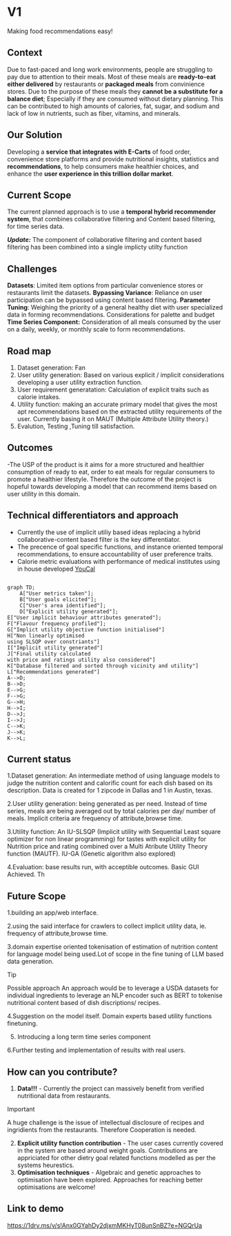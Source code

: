 # V1
Making food recommendations easy!

## Context
Due to fast-paced and long work environments, people are struggling to pay due to attention to their meals.
Most of these meals are **ready-to-eat either delivered** by restaurants or **packaged meals** from convinience stores. 
Due to the purpose of these meals they **cannot be a substitute for a balance diet**; Especially if they are consumed without dietary planning.
This can be contributed to high amounts of calories, fat, sugar, and sodium and lack of low in nutrients, such as fiber, vitamins, and minerals.
## Our Solution
Developing a **service that integrates with E-Carts** of food order, convenience store platforms and provide nutritional insights, statistics and **recommendations**, to help consumers make healthier choices, and enhance the **user experience in this trillion dollar market**.
 
## Current Scope 
The current planned approach is to use a **temporal hybrid recommender system**, that combines collaborative filtering and Content based filtering, for time series data.

_**Update:**_
The component of collaborative filtering and content based filtering has been combined into a single implicty utilty function

## Challenges
**Datasets**: Limited item options from particular convenience stores or restaurants limit the datasets.
**Bypassing Variance**: Reliance on user participation can be bypassed using content based filtering.
**Parameter Tuning**: Weighing the priority of a general healthy diet with user specialized data in forming recommendations.
Considerations for palette and budget
**Time Series Component:** Consideration of all meals consumed by the user on a daily, weekly, or monthly scale to form recommendations.

## Road map
1. Dataset generation: Fan
2. User utility generation: Based on various explicit / implicit considerations developing a user utility extraction function.
3. User requirement generatation: Calculation of explicit traits such as calorie intakes.
4. Utility function: making an accurate primary model that gives the most apt recommendations based on the extracted utility requirements of the user. Currently basing it on MAUT (Multiple Attribute Utility theory.)
5. Evalution, Testing ,Tuning till satisfaction.


## Outcomes

-The USP of the product is it aims for a more structured and healthier consumption of ready to eat, order to eat meals for regular consumers to promote a healthier lifestyle.
Therefore the outcome of the project is hopeful towards developing a model that can recommend items based on user utility in this domain.


## Technical differentiators and approach
- Currently the use of implicit utiliy based ideas replacing a hybrid collaborative-content based filter is the key differentiator.
- The precence of goal specific functions, and instance oriented temporal recommendations, to ensure accountability of user preference traits.
- Calorie metric evaluations with performance of medical institutes using in house developed [YouCal](https://github.com/FoodStats/YouCal)

```mermaid

graph TD;
    A["User metrics taken"];
    B["User goals elicited"];
    C["User's area identified"];
    D["Explicit utility generated"];
E["User implicit behaviour attributes generated"];
F["Flavour frequency profiled"];
G["Implict utility objective function initialised"]
H["Non linearly optimised
using SLSQP over constriants"]
I["Implicit utility generated"]
J["Final utility calculated
with price and ratings utility also considered"]
K["Database filtered and sorted through vicinity and utility"]
L["Recommendations generated"]
A-->D;
B-->D;
E-->G;
F-->G;
G-->H;
H-->I;
D-->J;
I-->J;
C-->K;
J-->K;
K-->L;

```


## Current status 
 1.Dataset generation: An intermediate method of using language models to judge the nutrition content and calorific count for each dish based on its description. Data is created for 1 zipcode in Dallas and 1 in Austin, texas.
 
 2.User utility generation: being generated as per need. Instead of time series, meals are being averaged out by total calories per day/ number of meals. Implicit criteria are frequency of attribute,browse time.

 3.Utility function: An IU-SLSQP (Implicit utility with Sequential Least square optimizer for non linear programming) for tastes with explicit utility for Nutrition price and rating combined over a Multi Atribute Utility Theory function (MAUTF). IU-GA (Genetic algorithm also explored)
 
 4.Evaluation: base results run, with acceptible outcomes. Basic GUI Achieved. Th

## Future Scope
 1.building an app/web interface.
 
 2.using the said interface for crawlers to collect implicit utility data, ie. frequency of attribute,browse time.
 
 3.domain expertise oriented tokenisation of estimation of nutrition content for language model being used.Lot of scope in the fine tuning of LLM based data generation.
  > [!Tip]
  > Possible approach
  >  An approach would be to leverage a USDA datasets for individual ingredients to leverage an NLP encoder such as BERT to tokenise nutritional content based of dish discriptions/ recipes. 
 
 4.Suggestion on the model itself. Domain experts based utility functions finetuning.
 
 5. Introducing a long term time series component

 6.Further testing and implementation of results with real users.

 ## How can you contribute?
 1) **Data!!!** - Currently the project can massively benefit from verified nutritional data from restaurants.
> [!IMPORTANT]  
>  A huge challenge is the issue of intellectual disclosure of recipes and ingridients from the restaurants.
> Therefore Cooperation is needed.
2) **Explicit utility function contribution** - The user cases currently covered in the system are based around weight goals. Contributions are appriciated for other dietry goal related functions modelled as per the systems heurestics.
3) **Optimisation techniques** - Algebraic and genetic approaches to optimisation have been explored. Approaches for reaching better optimisations are welcome!





## Link to demo  
 https://1drv.ms/v/s!Anx0GYahDy2djxmMKHyT08unSnBZ?e=NGQrUa


